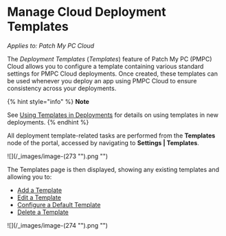 # Manage Cloud Deployment Templates

_Applies to: Patch My PC Cloud_

The _Deployment Templates_ (_Templates_) feature of Patch My PC (PMPC) Cloud allows you to configure a template containing various standard settings for PMPC Cloud deployments. Once created, these templates can be used whenever you deploy an app using PMPC Cloud to ensure consistency across your deployments.

{% hint style="info" %}
**Note**

See [Using Templates in Deployments](../../cloud-deployments/use-a-template-in-cloud-deployments.md) for details on using templates in new deployments.
{% endhint %}

All deployment template-related tasks are performed from the **Templates** node of the portal, accessed by navigating to **Settings | Templates**.

![](/_images/image-(273 "").png "")

The Templates page is then displayed, showing any existing templates and allowing you to:

* [Add a Template](add-a-cloud-deployment-template.md)
* [Edit a Template](edit-a-cloud-deployment-template.md)
* [Configure a Default Template](configure-a-default-cloud-deployment-template.md)
* [Delete a Template](delete-a-cloud-deployment-template.md)

![](/_images/image-(274 "").png "")
